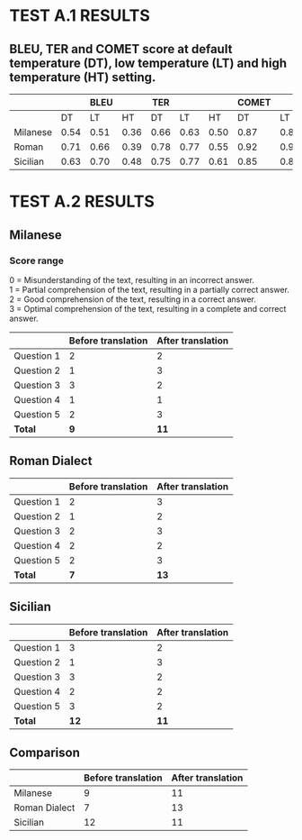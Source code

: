 # TEST A.1 RESULTS
## BLEU, TER and COMET score at default temperature (DT), low temperature (LT) and high temperature (HT) setting.


|              |       |  BLEU |       | TER   |       |       | COMET |       |       |
|--------------|-------|-------|-------|-------|-------|-------|-------|-------|-------|
|              | DT    | LT    | HT    | DT    | LT    | HT    | DT    | LT    | HT    |
| Milanese     | 0.54  | 0.51  | 0.36  | 0.66  | 0.63  | 0.50  | 0.87  | 0.86  | 0.84  |
| Roman        | 0.71  | 0.66  | 0.39  | 0.78  | 0.77  | 0.55  | 0.92  | 0.92  | 0.85  |
| Sicilian     | 0.63  | 0.70  | 0.48  | 0.75  | 0.77  | 0.61  | 0.85  | 0.84  | 0.80  |


# TEST A.2 RESULTS

## Milanese
### Score range
0 = Misunderstanding of the text, resulting in an incorrect answer.  
1 = Partial comprehension of the text, resulting in a partially correct answer.  
2 = Good comprehension of the text, resulting in a correct answer.  
3 = Optimal comprehension of the text, resulting in a complete and correct answer.  


|               |  Before translation |  After translation  |
|---------------|---------------------|---------------------|
| Question 1    |          2          |          2          |
| Question 2    |          1          |          3          |
| Question 3    |          3          |          2          |
| Question 4    |          1          |          1          |
| Question 5    |          2          |          3          |
| **Total**         |          **9**          |          **11**          |


## Roman Dialect

|               |  Before translation |  After translation  |
|---------------|---------------------|---------------------|
| Question 1    |          2          |          3          |
| Question 2    |          1          |          2          |
| Question 3    |          2          |          3          |
| Question 4    |          2          |          2          |
| Question 5    |          2          |          3          |
| **Total**         |          **7**          |          **13**          |


## Sicilian

|               |  Before translation |  After translation  |
|---------------|---------------------|---------------------|
| Question 1    |          3          |          2          |
| Question 2    |          1          |          3          |
| Question 3    |          3          |          2          |
| Question 4    |          2          |          2          |
| Question 5    |          3          |          2          |
| **Total**         |          **12**          |          **11**          |


## Comparison


|               |  Before translation |  After translation  |
|---------------|---------------------|---------------------|
| Milanese      |           9         |          11         |
| Roman Dialect |           7         |          13         |
| Sicilian      |          12         |          11         |
